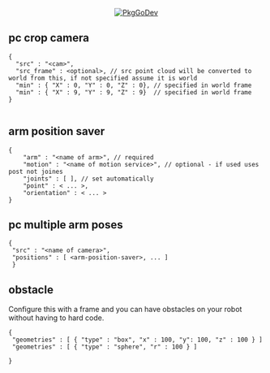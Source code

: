 

<p align="center">
  <a href="https://pkg.go.dev/github.com/erh/vmodutils"><img src="https://pkg.go.dev/badge/github.com/erh/vmodutils" alt="PkgGoDev"></a>
</a>
</p>

## pc crop camera
```
{
  "src" : "<cam>",
  "src_frame" : <optional>, // src point cloud will be converted to world from this, if not specified assume it is world
  "min" : { "X" : 0, "Y" : 0, "Z" : 0}, // specified in world frame
  "min" : { "X" : 9, "Y" : 9, "Z" : 9}  // specified in world frame
}
  
```

## arm position saver
```
{
    "arm" : "<name of arm>", // required
    "motion" : "<name of motion service>", // optional - if used uses post not joines
    "joints" : [ ], // set automatically
    "point" : < ... >,
    "orientation" : < ... >
}
```



## pc multiple arm poses
```
{
 "src" : "<name of camera>",
 "positions" : [ <arm-position-saver>, ... ]
 }
```

## obstacle
Configure this with a frame and you can have obstacles on your robot without having to hard code.
```
{
 "geometries" : [ { "type" : "box", "x" : 100, "y": 100, "z" : 100 } ]
 "geometries" : [ { "type" : "sphere", "r" : 100 } ]

}
```
